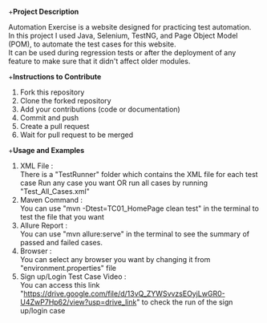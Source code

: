 +**Project Description**

Automation Exercise is a website designed for practicing test automation.<br />
In this project I used Java, Selenium, TestNG, and Page Object Model (POM), to automate the test cases for this website.<br />
It can be used during regression tests or after the deployment of any feature to make sure that it didn't affect older modules.

+**Instructions to Contribute**
1. Fork this repository
2. Clone the forked repository
3. Add your contributions (code or documentation)
4. Commit and push
5. Create a pull request
6. Wait for pull request to be merged

+**Usage and Examples**
1. XML File : <br />
There is a "TestRunner" folder which contains the XML file for each test case
Run any case you want OR run all cases by running "Test_All_Cases.xml"
2. Maven Command :<br />
You can use "mvn -Dtest=TC01_HomePage clean test" in the terminal to test the file that you want
3. Allure Report :<br />
You can use "mvn allure:serve" in the terminal to see the summary of passed and failed cases.
4. Browser :<br />
You can select any browser you want by changing it from "environment.properties" file
5. Sign up/Login Test Case Video :<br />
You can access this link "https://drive.google.com/file/d/13vQ_ZYWSvvzsEOyjLwGR0-U4ZwP7Hp62/view?usp=drive_link" to check the run of the sign up/login case 

